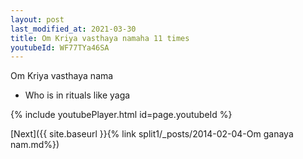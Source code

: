 ```yaml
---
layout: post
last_modified_at: 2021-03-30
title: Om Kriya vasthaya namaha 11 times
youtubeId: WF77TYa46SA
---
```

 
 
Om Kriya vasthaya nama 
 
 -  Who is in rituals like yaga 
 
  
 
  
 
 
 
 
 
 


{% include youtubePlayer.html id=page.youtubeId %}
 
[Next]({{ site.baseurl }}{% link  split1/_posts/2014-02-04-Om ganaya nam.md%})
 
